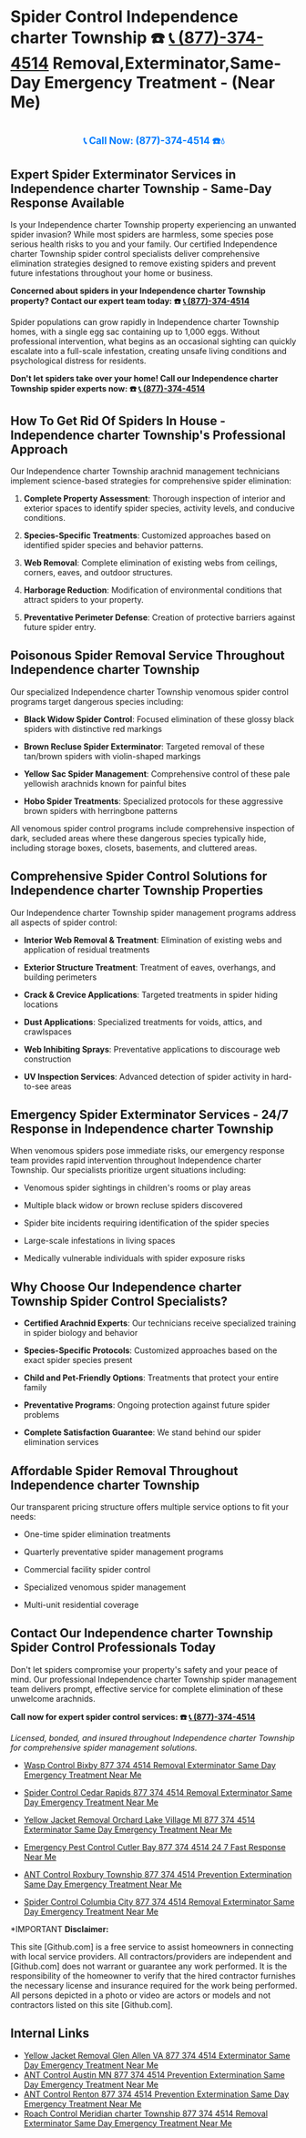 # Spider Control Independence charter Township ☎️ [📞 (877)-374-4514](https://pest-control-4514.netlify.app) Removal,Exterminator,Same-Day Emergency Treatment - (Near Me)
# 

<p align="center" style="font-size: 1.2em; font-weight: bold; margin: 20px 0;">
  <a href="https://pest-control-4514.netlify.app" target="_blank" style="color: #007BFF; text-decoration: none;">📞 Call Now: (877)-374-4514 ☎️💧</a>
</p>

## Expert Spider Exterminator Services in Independence charter Township - Same-Day Response Available

Is your Independence charter Township property experiencing an unwanted spider invasion? While most spiders are harmless, some species pose serious health risks to you and your family. Our certified Independence charter Township spider control specialists deliver comprehensive elimination strategies designed to remove existing spiders and prevent future infestations throughout your home or business.

**Concerned about spiders in your Independence charter Township property? Contact our expert team today: ☎️ [📞 (877)-374-4514](https://pest-control-4514.netlify.app)**

Spider populations can grow rapidly in Independence charter Township homes, with a single egg sac containing up to 1,000 eggs. Without professional intervention, what begins as an occasional sighting can quickly escalate into a full-scale infestation, creating unsafe living conditions and psychological distress for residents.

**Don't let spiders take over your home! Call our Independence charter Township spider experts now: ☎️ [📞 (877)-374-4514](https://pest-control-4514.netlify.app)**

## How To Get Rid Of Spiders In House - Independence charter Township's Professional Approach

Our Independence charter Township arachnid management technicians implement science-based strategies for comprehensive spider elimination:

1. **Complete Property Assessment**: Thorough inspection of interior and exterior spaces to identify spider species, activity levels, and conducive conditions.

2. **Species-Specific Treatments**: Customized approaches based on identified spider species and behavior patterns.

3. **Web Removal**: Complete elimination of existing webs from ceilings, corners, eaves, and outdoor structures.

4. **Harborage Reduction**: Modification of environmental conditions that attract spiders to your property.

5. **Preventative Perimeter Defense**: Creation of protective barriers against future spider entry.

## Poisonous Spider Removal Service Throughout Independence charter Township

Our specialized Independence charter Township venomous spider control programs target dangerous species including:

- **Black Widow Spider Control**: Focused elimination of these glossy black spiders with distinctive red markings

- **Brown Recluse Spider Exterminator**: Targeted removal of these tan/brown spiders with violin-shaped markings

- **Yellow Sac Spider Management**: Comprehensive control of these pale yellowish arachnids known for painful bites

- **Hobo Spider Treatments**: Specialized protocols for these aggressive brown spiders with herringbone patterns

All venomous spider control programs include comprehensive inspection of dark, secluded areas where these dangerous species typically hide, including storage boxes, closets, basements, and cluttered areas.

## Comprehensive Spider Control Solutions for Independence charter Township Properties

Our Independence charter Township spider management programs address all aspects of spider control:

- **Interior Web Removal & Treatment**: Elimination of existing webs and application of residual treatments

- **Exterior Structure Treatment**: Treatment of eaves, overhangs, and building perimeters

- **Crack & Crevice Applications**: Targeted treatments in spider hiding locations

- **Dust Applications**: Specialized treatments for voids, attics, and crawlspaces

- **Web Inhibiting Sprays**: Preventative applications to discourage web construction

- **UV Inspection Services**: Advanced detection of spider activity in hard-to-see areas

## Emergency Spider Exterminator Services - 24/7 Response in Independence charter Township

When venomous spiders pose immediate risks, our emergency response team provides rapid intervention throughout Independence charter Township. Our specialists prioritize urgent situations including:

- Venomous spider sightings in children's rooms or play areas

- Multiple black widow or brown recluse spiders discovered

- Spider bite incidents requiring identification of the spider species

- Large-scale infestations in living spaces

- Medically vulnerable individuals with spider exposure risks

## Why Choose Our Independence charter Township Spider Control Specialists?

- **Certified Arachnid Experts**: Our technicians receive specialized training in spider biology and behavior

- **Species-Specific Protocols**: Customized approaches based on the exact spider species present

- **Child and Pet-Friendly Options**: Treatments that protect your entire family

- **Preventative Programs**: Ongoing protection against future spider problems

- **Complete Satisfaction Guarantee**: We stand behind our spider elimination services

## Affordable Spider Removal Throughout Independence charter Township

Our transparent pricing structure offers multiple service options to fit your needs:

- One-time spider elimination treatments

- Quarterly preventative spider management programs

- Commercial facility spider control

- Specialized venomous spider management

- Multi-unit residential coverage

## Contact Our Independence charter Township Spider Control Professionals Today

Don't let spiders compromise your property's safety and your peace of mind. Our professional Independence charter Township spider management team delivers prompt, effective service for complete elimination of these unwelcome arachnids.

**Call now for expert spider control services: ☎️ [📞 (877)-374-4514](https://pest-control-4514.netlify.app)**

*Licensed, bonded, and insured throughout Independence charter Township for comprehensive spider management solutions.*


- [Wasp Control Bixby 877 374 4514 Removal Exterminator Same Day Emergency Treatment Near Me](https://github.com/allyoucaneatsushiin/pest-control/blob/main/Wasp-Control-Bixby-877-374-4514-Removal-Exterminator-Same-Day-Emergency-Treatment-Near-Me.md)
- [Spider Control Cedar Rapids 877 374 4514 Removal Exterminator Same Day Emergency Treatment Near Me](https://github.com/allyoucaneatsushiin/pest-control/blob/main/Spider-Control-Cedar-Rapids-877-374-4514-Removal-Exterminator-Same-Day-Emergency-Treatment-Near-Me.md)
- [Yellow Jacket Removal Orchard Lake Village MI 877 374 4514 Exterminator Same Day Emergency Treatment Near Me](https://github.com/allyoucaneatsushiin/pest-control/blob/main/Yellow-Jacket-Removal-Orchard-Lake-Village-MI-877-374-4514-Exterminator-Same-Day-Emergency-Treatment-Near-Me.md)


- [Emergency Pest Control Cutler Bay 877 374 4514 24 7 Fast Response Near Me](https://github.com/allyoucaneatsushiin/pest-control/blob/main/Emergency-Pest-Control-Cutler-Bay-877-374-4514-24-7-Fast-Response-Near-Me.md)
- [ANT Control Roxbury Township 877 374 4514 Prevention Extermination Same Day Emergency Treatment Near Me](https://github.com/allyoucaneatsushiin/pest-control/blob/main/ANT-Control-Roxbury-Township-877-374-4514-Prevention-Extermination-Same-Day-Emergency-Treatment-Near-Me.md)
- [Spider Control Columbia City 877 374 4514 Removal Exterminator Same Day Emergency Treatment Near Me](https://github.com/allyoucaneatsushiin/pest-control/blob/main/Spider-Control-Columbia-City-877-374-4514-Removal-Exterminator-Same-Day-Emergency-Treatment-Near-Me.md)


*IMPORTANT **Disclaimer:**  

This site [Github.com] is a free service to assist homeowners in connecting with local service providers. All contractors/providers are independent and [Github.com] does not warrant or guarantee any work performed. It is the responsibility of the homeowner to verify that the hired contractor furnishes the necessary license and insurance required for the work being performed. All persons depicted in a photo or video are actors or models and not contractors listed on this site [Github.com].


## Internal Links
- [Yellow Jacket Removal Glen Allen VA 877 374 4514 Exterminator Same Day Emergency Treatment Near Me](https://github.com/allyoucaneatsushiin/pest-control/blob/main/Yellow-Jacket-Removal-Glen-Allen-VA-877-374-4514-Exterminator-Same-Day-Emergency-Treatment-Near-Me.md)
- [ANT Control Austin MN 877 374 4514 Prevention Extermination Same Day Emergency Treatment Near Me](https://github.com/allyoucaneatsushiin/pest-control/blob/main/ANT-Control-Austin-MN-877-374-4514-Prevention-Extermination-Same-Day-Emergency-Treatment-Near-Me.md)
- [ANT Control Renton 877 374 4514 Prevention Extermination Same Day Emergency Treatment Near Me](https://github.com/allyoucaneatsushiin/pest-control/blob/main/ANT-Control-Renton-877-374-4514-Prevention-Extermination-Same-Day-Emergency-Treatment-Near-Me.md)
- [Roach Control Meridian charter Township 877 374 4514 Removal Exterminator Same Day Emergency Treatment Near Me](https://github.com/allyoucaneatsushiin/pest-control/blob/main/Roach-Control-Meridian-charter-Township-877-374-4514-Removal-Exterminator-Same-Day-Emergency-Treatment-Near-Me.md)
